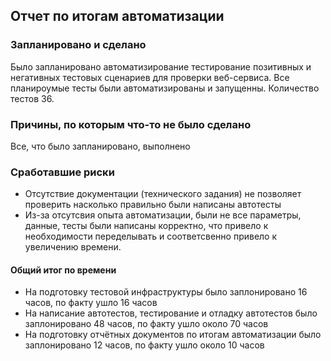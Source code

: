 ## Отчет по итогам автоматизации

### Запланировано и сделано
Было запланировано автоматизирование тестирование позитивных и негативных тестовых сценариев для проверки веб-сервиса. Все планироумые тесты были автоматизированы и запущенны. Количество тестов 36.

### Причины, по которым что-то не было сделано
Все, что было запланировано, выполнено

### Сработавшие риски
* Отсутствие документации (технического задания) не позволяет проверить насколько правильно были написаны автотесты
* Из-за отсутсвия опыта автоматизации, были не все параметры, данные, тесты были написаны корректно, что привело к необходимости переделывать и соответсвенно привело к увеличению времени.

#### Общий итог по времени
* На подготовку тестовой инфраструктуры было заплонировано 16 часов, по факту ушло 16 часов
* На написание автотестов, тестирование и отладку автотестов было заплонировано 48 часов, по факту ушло около 70 часов
* На подготовку отчётных документов по итогам автоматизации было заплонировано 12 часов, по факту ушло около 10 часов

